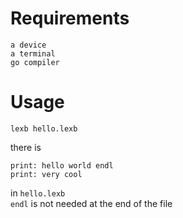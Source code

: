 # Requirements
```
a device
a terminal
go compiler
```

# Usage
`lexb hello.lexb`

there is
```
print: hello world endl
print: very cool
```
in `hello.lexb`<br>
`endl` is not needed at the end of the file
